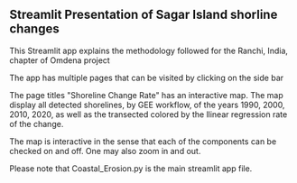 
## Streamlit Presentation of Sagar Island shorline changes

This Streamlit app explains the methodology followed for the Ranchi, India, chapter of Omdena project

The app has multiple pages that can be visited by clicking on the side bar 

The page titles "Shoreline Change Rate" has an interactive map. The map display all detected shorelines, by GEE workflow, of
the years 1990, 2000, 2010, 2020, as well as the transected colored by the llinear regression rate of the change. 

The map is interactive in the sense that each of the components can be checked on and off. One may also zoom in and out. 

Please note that Coastal_Erosion.py is the main streamlit app file. 
